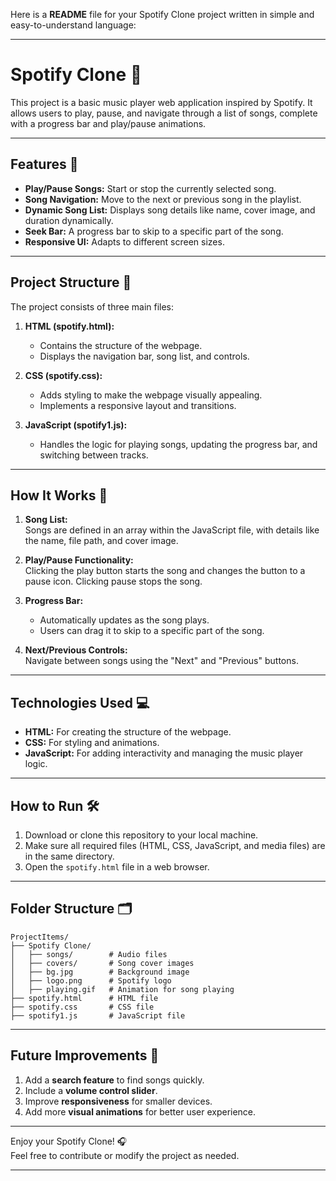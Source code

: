 Here is a **README** file for your Spotify Clone project written in simple and easy-to-understand language:

---

# Spotify Clone 🎵

This project is a basic music player web application inspired by Spotify. It allows users to play, pause, and navigate through a list of songs, complete with a progress bar and play/pause animations.

---

## Features 🚀

- **Play/Pause Songs:** Start or stop the currently selected song.
- **Song Navigation:** Move to the next or previous song in the playlist.
- **Dynamic Song List:** Displays song details like name, cover image, and duration dynamically.
- **Seek Bar:** A progress bar to skip to a specific part of the song.
- **Responsive UI:** Adapts to different screen sizes.

---

## Project Structure 📂

The project consists of three main files:

1. **HTML (spotify.html):**  
   - Contains the structure of the webpage.
   - Displays the navigation bar, song list, and controls.

2. **CSS (spotify.css):**  
   - Adds styling to make the webpage visually appealing.
   - Implements a responsive layout and transitions.

3. **JavaScript (spotify1.js):**  
   - Handles the logic for playing songs, updating the progress bar, and switching between tracks.

---

## How It Works 🤔

1. **Song List:**  
   Songs are defined in an array within the JavaScript file, with details like the name, file path, and cover image.

2. **Play/Pause Functionality:**  
   Clicking the play button starts the song and changes the button to a pause icon. Clicking pause stops the song.

3. **Progress Bar:**  
   - Automatically updates as the song plays.  
   - Users can drag it to skip to a specific part of the song.

4. **Next/Previous Controls:**  
   Navigate between songs using the "Next" and "Previous" buttons.

---

## Technologies Used 💻

- **HTML:** For creating the structure of the webpage.
- **CSS:** For styling and animations.
- **JavaScript:** For adding interactivity and managing the music player logic.

---

## How to Run 🛠️

1. Download or clone this repository to your local machine.
2. Make sure all required files (HTML, CSS, JavaScript, and media files) are in the same directory.
3. Open the `spotify.html` file in a web browser.

---

## Folder Structure 🗂️

```
ProjectItems/
├── Spotify Clone/
│   ├── songs/        # Audio files
│   ├── covers/       # Song cover images
│   ├── bg.jpg        # Background image
│   ├── logo.png      # Spotify logo
│   ├── playing.gif   # Animation for song playing
├── spotify.html      # HTML file
├── spotify.css       # CSS file
├── spotify1.js       # JavaScript file
```

---

## Future Improvements 📝

1. Add a **search feature** to find songs quickly.
2. Include a **volume control slider**.
3. Improve **responsiveness** for smaller devices.
4. Add more **visual animations** for better user experience.

---

Enjoy your Spotify Clone! 🎧  
Feel free to contribute or modify the project as needed.

--- 

